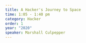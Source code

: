 ```yaml
---
title: A Hacker's Journey to Space
time: 1:05 - 1:40 pm
category: Hacker
order: 1
year: "2020"
speaker: Marshall Culpepper
---
```

